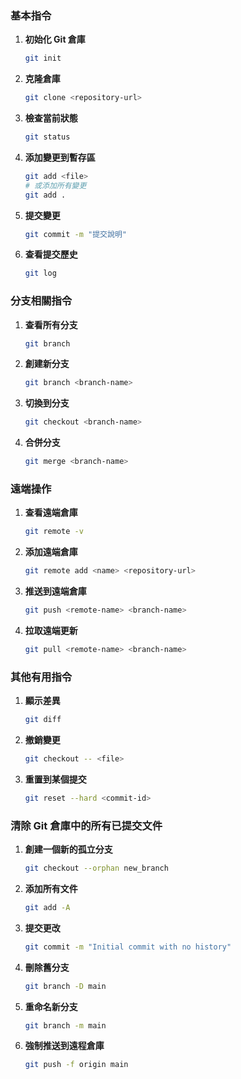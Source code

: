 ### 基本指令

1. **初始化 Git 倉庫**
   ```bash
   git init
   ```

2. **克隆倉庫**
   ```bash
   git clone <repository-url>
   ```

3. **檢查當前狀態**
   ```bash
   git status
   ```

4. **添加變更到暫存區**
   ```bash
   git add <file>
   # 或添加所有變更
   git add .
   ```

5. **提交變更**
   ```bash
   git commit -m "提交說明"
   ```

6. **查看提交歷史**
   ```bash
   git log
   ```

### 分支相關指令

1. **查看所有分支**
   ```bash
   git branch
   ```

2. **創建新分支**
   ```bash
   git branch <branch-name>
   ```

3. **切換到分支**
   ```bash
   git checkout <branch-name>
   ```

4. **合併分支**
   ```bash
   git merge <branch-name>
   ```

### 遠端操作

1. **查看遠端倉庫**
   ```bash
   git remote -v
   ```

2. **添加遠端倉庫**
   ```bash
   git remote add <name> <repository-url>
   ```

3. **推送到遠端倉庫**
   ```bash
   git push <remote-name> <branch-name>
   ```

4. **拉取遠端更新**
   ```bash
   git pull <remote-name> <branch-name>
   ```

### 其他有用指令

1. **顯示差異**
   ```bash
   git diff
   ```

2. **撤銷變更**
   ```bash
   git checkout -- <file>
   ```

3. **重置到某個提交**
   ```bash
   git reset --hard <commit-id>
   ```

### 清除 Git 倉庫中的所有已提交文件

1. **創建一個新的孤立分支**
   ```bash
   git checkout --orphan new_branch
   ```

2. **添加所有文件**
   ```bash
   git add -A
   ```

3. **提交更改**
   ```bash
   git commit -m "Initial commit with no history"
   ```

4. **刪除舊分支**
   ```bash
   git branch -D main
   ```

5. **重命名新分支**
   ```bash
   git branch -m main
   ```

6. **強制推送到遠程倉庫**
   ```bash
   git push -f origin main
   ```